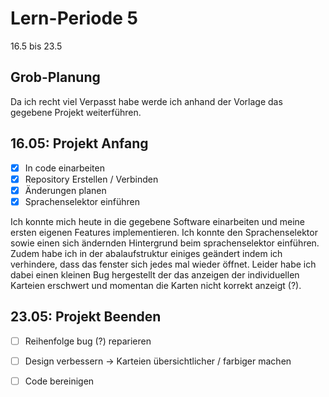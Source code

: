 # Lern-Periode 5

16.5 bis 23.5

## Grob-Planung

Da ich recht viel Verpasst habe werde ich anhand der Vorlage das gegebene Projekt weiterführen.

## 16.05: Projekt Anfang

- [X] In code einarbeiten
- [X] Repository Erstellen / Verbinden
- [X] Änderungen planen
- [X] Sprachenselektor einführen

Ich konnte mich heute in die gegebene Software einarbeiten und meine ersten eigenen Features implementieren. Ich konnte den Sprachenselektor sowie einen sich ändernden Hintergrund beim sprachenselektor einführen. Zudem habe ich in der abalaufstruktur einiges geändert indem ich verhindere, dass das fenster sich jedes mal wieder öffnet. Leider habe ich dabei einen kleinen Bug hergestellt der das anzeigen der individuellen Karteien erschwert und momentan die Karten nicht korrekt anzeigt (?).

## 23.05: Projekt Beenden
- [ ] Reihenfolge bug (?) reparieren
- [ ] Design verbessern -> Karteien übersichtlicher / farbiger machen
- [ ] Code bereinigen


